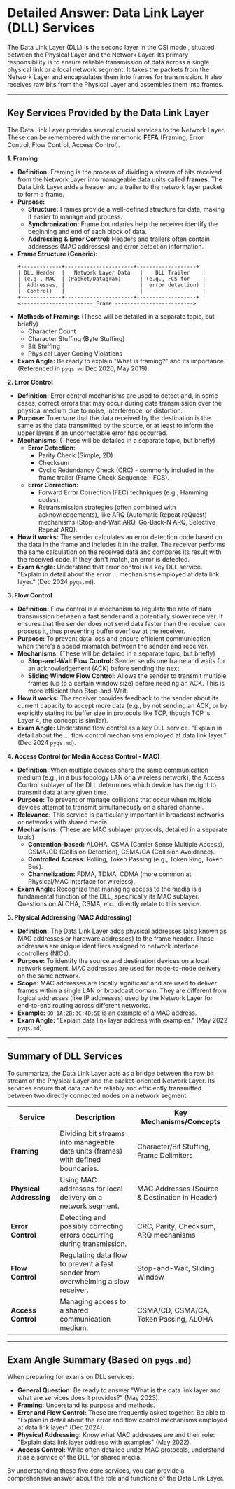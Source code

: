 # Detailed Answer: Data Link Layer (DLL) Services

The Data Link Layer (DLL) is the second layer in the OSI model, situated between the Physical Layer and the Network Layer. Its primary responsibility is to ensure reliable transmission of data across a single physical link or a local network segment. It takes the packets from the Network Layer and encapsulates them into frames for transmission. It also receives raw bits from the Physical Layer and assembles them into frames.

---

## Key Services Provided by the Data Link Layer

The Data Link Layer provides several crucial services to the Network Layer. These can be remembered with the mnemonic **FEFA** (Framing, Error Control, Flow Control, Access Control).

**1. Framing**

*   **Definition:** Framing is the process of dividing a stream of bits received from the Network Layer into manageable data units called **frames**. The Data Link Layer adds a header and a trailer to the network layer packet to form a frame.
*   **Purpose:**
    *   **Structure:** Frames provide a well-defined structure for data, making it easier to manage and process.
    *   **Synchronization:** Frame boundaries help the receiver identify the beginning and end of each block of data.
    *   **Addressing & Error Control:** Headers and trailers often contain addresses (MAC addresses) and error detection information.
*   **Frame Structure (Generic):**
    ```
    +-------------+----------------------+-------------------+
    | DLL Header  |   Network Layer Data   |    DLL Trailer    |
    | (e.g., MAC  | (Packet/Datagram)      | (e.g., FCS for    |
    |  Addresses, |                        |  error detection) |
    |  Control)   |                        |                   |
    +-------------+----------------------+-------------------+
    <----------------------- Frame ------------------------->
    ```
*   **Methods of Framing:** (These will be detailed in a separate topic, but briefly)
    *   Character Count
    *   Character Stuffing (Byte Stuffing)
    *   Bit Stuffing
    *   Physical Layer Coding Violations
*   **Exam Angle:** Be ready to explain "What is framing?" and its importance. (Referenced in `pyqs.md` Dec 2020, May 2019).

**2. Error Control**

*   **Definition:** Error control mechanisms are used to detect and, in some cases, correct errors that may occur during data transmission over the physical medium due to noise, interference, or distortion.
*   **Purpose:** To ensure that the data received by the destination is the same as the data transmitted by the source, or at least to inform the upper layers if an uncorrectable error has occurred.
*   **Mechanisms:** (These will be detailed in a separate topic, but briefly)
    *   **Error Detection:**
        *   Parity Check (Simple, 2D)
        *   Checksum
        *   Cyclic Redundancy Check (CRC) - commonly included in the frame trailer (Frame Check Sequence - FCS).
    *   **Error Correction:**
        *   Forward Error Correction (FEC) techniques (e.g., Hamming codes).
        *   Retransmission strategies (often combined with acknowledgements), like ARQ (Automatic Repeat reQuest) mechanisms (Stop-and-Wait ARQ, Go-Back-N ARQ, Selective Repeat ARQ).
*   **How it works:** The sender calculates an error detection code based on the data in the frame and includes it in the trailer. The receiver performs the same calculation on the received data and compares its result with the received code. If they don't match, an error is detected.
*   **Exam Angle:** Understand that error control is a key DLL service. "Explain in detail about the error ... mechanisms employed at data link layer." (Dec 2024 `pyqs.md`).

**3. Flow Control**

*   **Definition:** Flow control is a mechanism to regulate the rate of data transmission between a fast sender and a potentially slower receiver. It ensures that the sender does not send data faster than the receiver can process it, thus preventing buffer overflow at the receiver.
*   **Purpose:** To prevent data loss and ensure efficient communication when there's a speed mismatch between the sender and receiver.
*   **Mechanisms:** (These will be detailed in a separate topic, but briefly)
    *   **Stop-and-Wait Flow Control:** Sender sends one frame and waits for an acknowledgement (ACK) before sending the next.
    *   **Sliding Window Flow Control:** Allows the sender to transmit multiple frames (up to a certain window size) before needing an ACK. This is more efficient than Stop-and-Wait.
*   **How it works:** The receiver provides feedback to the sender about its current capacity to accept more data (e.g., by not sending an ACK, or by explicitly stating its buffer size in protocols like TCP, though TCP is Layer 4, the concept is similar).
*   **Exam Angle:** Understand flow control as a key DLL service. "Explain in detail about the ... flow control mechanisms employed at data link layer." (Dec 2024 `pyqs.md`).

**4. Access Control (or Media Access Control - MAC)**

*   **Definition:** When multiple devices share the same communication medium (e.g., in a bus topology LAN or a wireless network), the Access Control sublayer of the DLL determines which device has the right to transmit data at any given time.
*   **Purpose:** To prevent or manage collisions that occur when multiple devices attempt to transmit simultaneously on a shared channel.
*   **Relevance:** This service is particularly important in broadcast networks or networks with shared media.
*   **Mechanisms:** (These are MAC sublayer protocols, detailed in a separate topic)
    *   **Contention-based:** ALOHA, CSMA (Carrier Sense Multiple Access), CSMA/CD (Collision Detection), CSMA/CA (Collision Avoidance).
    *   **Controlled Access:** Polling, Token Passing (e.g., Token Ring, Token Bus).
    *   **Channelization:** FDMA, TDMA, CDMA (more common at Physical/MAC interface for wireless).
*   **Exam Angle:** Recognize that managing access to the media is a fundamental function of the DLL, specifically its MAC sublayer. Questions on ALOHA, CSMA, etc., directly relate to this service.

**5. Physical Addressing (MAC Addressing)**

*   **Definition:** The Data Link Layer adds physical addresses (also known as MAC addresses or hardware addresses) to the frame header. These addresses are unique identifiers assigned to network interface controllers (NICs).
*   **Purpose:** To identify the source and destination devices on a local network segment. MAC addresses are used for node-to-node delivery on the same network.
*   **Scope:** MAC addresses are locally significant and are used to deliver frames within a single LAN or broadcast domain. They are different from logical addresses (like IP addresses) used by the Network Layer for end-to-end routing across different networks.
*   **Example:** `00:1A:2B:3C:4D:5E` is an example of a MAC address.
*   **Exam Angle:** "Explain data link layer address with examples." (May 2022 `pyqs.md`).

---

## Summary of DLL Services

To summarize, the Data Link Layer acts as a bridge between the raw bit stream of the Physical Layer and the packet-oriented Network Layer. Its services ensure that data can be reliably and efficiently transmitted between two directly connected nodes on a network segment.

| Service             | Description                                                                        | Key Mechanisms/Concepts                     |
|---------------------|------------------------------------------------------------------------------------|---------------------------------------------|
| **Framing**         | Dividing bit streams into manageable data units (frames) with defined boundaries. | Character/Bit Stuffing, Frame Delimiters    |
| **Physical Addressing** | Using MAC addresses for local delivery on a network segment.                        | MAC Addresses (Source & Destination in Header)|
| **Error Control**   | Detecting and possibly correcting errors occurring during transmission.              | CRC, Parity, Checksum, ARQ mechanisms       |
| **Flow Control**    | Regulating data flow to prevent a fast sender from overwhelming a slow receiver.  | Stop-and-Wait, Sliding Window             |
| **Access Control**  | Managing access to a shared communication medium.                                  | CSMA/CD, CSMA/CA, Token Passing, ALOHA      |

---

## Exam Angle Summary (Based on `pyqs.md`)

When preparing for exams on DLL services:

*   **General Question:** Be ready to answer "What is the data link layer and what are services does it provides?" (May 2023).
*   **Framing:** Understand its purpose and methods.
*   **Error and Flow Control:** These are frequently asked together. Be able to "Explain in detail about the error and flow control mechanisms employed at data link layer" (Dec 2024).
*   **Physical Addressing:** Know what MAC addresses are and their role: "Explain data link layer address with examples" (May 2022).
*   **Access Control:** While often detailed under MAC protocols, understand it as a service of the DLL for shared media.

By understanding these five core services, you can provide a comprehensive answer about the role and functions of the Data Link Layer. 